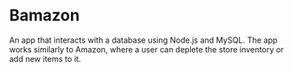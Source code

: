 # Bamazon
An app that interacts with a database using Node.js and MySQL.  The app works similarly to Amazon, where a user can deplete the store inventory or add new items to it.   
